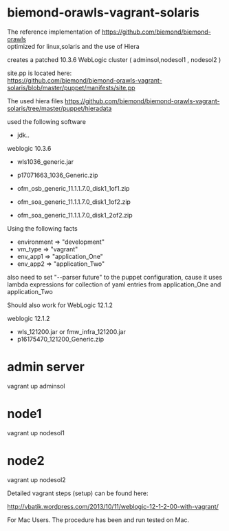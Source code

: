 biemond-orawls-vagrant-solaris
==============================

The reference implementation of https://github.com/biemond/biemond-orawls  
optimized for linux,solaris and the use of Hiera  


creates a patched 10.3.6 WebLogic cluster ( adminsol,nodesol1 , nodesol2 )


site.pp is located here:  
https://github.com/biemond/biemond-orawls-vagrant-solaris/blob/master/puppet/manifests/site.pp  

The used hiera files https://github.com/biemond/biemond-orawls-vagrant-solaris/tree/master/puppet/hieradata

used the following software
- jdk..

weblogic 10.3.6
- wls1036_generic.jar
- p17071663_1036_Generic.zip

- ofm_osb_generic_11.1.1.7.0_disk1_1of1.zip
- ofm_soa_generic_11.1.1.7.0_disk1_1of2.zip
- ofm_soa_generic_11.1.1.7.0_disk1_2of2.zip

Using the following facts

- environment => "development"
- vm_type     => "vagrant"
- env_app1    => "application_One"
- env_app2    => "application_Two"

also need to set "--parser future" to the puppet configuration, cause it uses lambda expressions for collection of yaml entries from application_One and application_Two


Should also work for WebLogic 12.1.2

weblogic 12.1.2
- wls_121200.jar or fmw_infra_121200.jar
- p16175470_121200_Generic.zip


# admin server  
vagrant up adminsol

# node1  
vagrant up nodesol1

# node2  
vagrant up nodesol2


Detailed vagrant steps (setup) can be found here:

http://vbatik.wordpress.com/2013/10/11/weblogic-12-1-2-00-with-vagrant/

For Mac Users.  The procedure has been and run tested on Mac.
